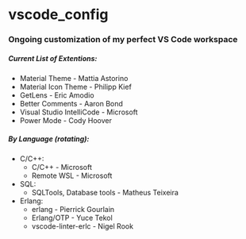 # vscode_config
### Ongoing customization of my perfect VS Code workspace

##### Current List of Extentions:
- Material Theme - Mattia Astorino
- Material Icon Theme - Philipp Kief
- GetLens - Eric Amodio
- Better Comments - Aaron Bond
- Visual Studio IntelliCode - Microsoft
- Power Mode - Cody Hoover

##### By Language (rotating):
* C/C++:
  - C/C++ - Microsoft
  - Remote WSL - Microsoft
* SQL:
  - SQLTools, Database tools - Matheus Teixeira
* Erlang:
  - erlang - Pierrick Gourlain
  - Erlang/OTP - Yuce Tekol
  - vscode-linter-erlc - Nigel Rook
